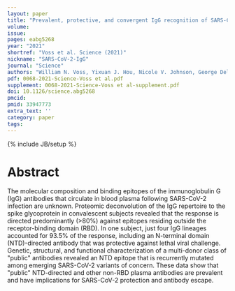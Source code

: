 ```yaml
---
layout: paper
title: "Prevalent, protective, and convergent IgG recognition of SARS-CoV-2 non-RBD spike epitopes"
volume: 
issue:
pages: eabg5268
year: "2021"
shortref: "Voss et al. Science (2021)"
nickname: "SARS-CoV-2-IgG"
journal: "Science"
authors: "William N. Voss, Yixuan J. Hou, Nicole V. Johnson, George Delidakis, Jin Eyun Kim, Kamyab Javanmardi, Andrew P. Horton, Foteini Bartzoka, Chelsea J. Paresi, Yuri Tanno, Chia-Wei Chou, Shawn A. Abbasi, Whitney Pickens, Katia George, Daniel R. Boutz, Dalton M. Towers, Jonathan R. McDaniel, Dnaiel Billick, Jule Goike, Lori Rowe, Dhwani Batra, Jan Pohl, Justin Lee, Shivaprakash Gangappa, Suryaprakash Sambhara, Michelle Gadush, Nianshuang Wang, Maria D. Person, Brent L. Iverson, Jimmy D. Gollihar, John Dye, Andrew Herbert, Ilya J. Finkelstein, Ralph S. Baric, Jason S. McLellan, George Georgiou, Jason L. Lavinder&dagger;, Gregory C. Ippolito&dagger; (&dagger; co-corresponding) "
pdf: 0068-2021-Science-Voss et al.pdf
supplement: 0068-2021-Science-Voss et al-supplement.pdf
doi: 10.1126/science.abg5268
pmcid: 
pmid: 33947773
extra_text: ''
category: paper
tags:
---
```

{% include JB/setup %}

# Abstract
The molecular composition and binding epitopes of the immunoglobulin G (IgG) antibodies that circulate in blood plasma following SARS-CoV-2 infection are unknown. Proteomic deconvolution of the IgG repertoire to the spike glycoprotein in convalescent subjects revealed that the response is directed predominantly (>80%) against epitopes residing outside the receptor-binding domain (RBD). In one subject, just four IgG lineages accounted for 93.5% of the response, including an N-terminal domain (NTD)-directed antibody that was protective against lethal viral challenge. Genetic, structural, and functional characterization of a multi-donor class of "public" antibodies revealed an NTD epitope that is recurrently mutated among emerging SARS-CoV-2 variants of concern. These data show that "public" NTD-directed and other non-RBD plasma antibodies are prevalent and have implications for SARS-CoV-2 protection and antibody escape.